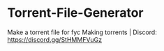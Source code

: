# Torrent-File-Generator
Make a torrent file for fyc Making torrents | Discord: https://discord.gg/StHMMFVuGz
